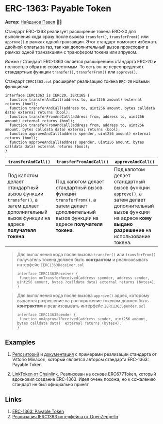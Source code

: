 # ERC-1363: Payable Token

**Автор:** [Найданов Павел](https://github.com/PavelNaydanov) 🕵️‍♂️

Стандарт ERC-1363 реализует расширение токена ERC-20 для выполнения кода сразу после вызова ```transfer()```, ```transferFrom()``` или ```approve()``` в рамках одной транзакции. Этот стандарт помогает избежать двойной оплаты за газ, так как дополнительный вызов происходит в рамках одной транзакциям с трансфером токена или апрувом.

_Важно !_ Стандарт ERC-1363 является расширением стандарта ERC-20 и полностью обратно совместимым. То есть он не переопределяет стандартные функции ```transfer()```, ```transferFrom()``` или ```approve()```.

Стандарт ```IERC1363.sol``` расширяет реализацию токена ```ERC-20``` новыми функциями.
```solidity
interface IERC1363 is IERC20, IERC165 {
  function transferAndCall(address to, uint256 amount) external returns (bool);
  function transferAndCall(address to, uint256 amount, bytes calldata data) external returns (bool);
  function transferFromAndCall(address from, address to, uint256 amount) external returns (bool);
  function transferFromAndCall(address from, address to, uint256 amount, bytes calldata data) external returns (bool);
  function approveAndCall(address spender, uint256 amount) external returns (bool);
  function approveAndCall(address spender, uint256 amount, bytes calldata data) external returns (bool);
}
```

|```transferAndCall()```|```transferFromAndCall()```|```approveAndCall()```|
|-|-|-|
|Под капотом делает стандартный вызов функции ```transfer()```, а затем делает дополнительный вызов функции на адресе **получателя токена**.|Под капотом делает стандартный вызов функции ```transferFrom()```, а затем делает дополнительный вызов функции на адресе **получателя токена**.|Под капотом делает стандартный вызов функции ```approve()```, а затем делает дополнительный вызов функции на адресе **кому выдано разрешение** на использование токена.|

>Для выполнения кода после вызова ```transfer()``` или ```transferFrom()``` получатель токена должен быть **контрактом** и реализовывать интерфейс ```IERC1363Receiver.sol```
>```solidity
>interface IERC1363Receiver {
>  function onTransferReceived(address spender, address sender, uint256 amount, bytes ?calldata data) external returns (bytes4);
>}
>```

>Для выполнения кода после вызова ```approve()``` адрес, которому выдается разрешение на распоряжение токеном должен быть **контрактом** и реализовывать интерфейс ```IERC1363Spender.sol```
>```solidity
>interface IERC1363Spender {
>  function onApprovalReceived(address sender, uint256 amount, bytes calldata data)  external returns (bytes4);
>}
>```

## Examples
1. [Репозиторий](https://github.com/vittominacori/erc1363-payable-token) и [документация](https://vittominacori.github.io/erc1363-payable-token/#ierc1363receiver) с примерами реализации стандарта от Vittorio Minacori, который является автором стандарта ERC-1363: Payable Token

2. [LinkToken от Chainlink](https://github.com/smartcontractkit/LinkToken/blob/f307ea6d4c/contracts/v0.4/ERC677Token.sol). Реализован на основе ERC677Token, который вдохновил создание ERC-1363. Идея очень похожа, но к сожалению стандарт не был официально принят.

## Links
1. [ERC-1363: Payable Token](https://eips.ethereum.org/EIPS/eip-1363)
2. [Реализация IERC1363 интерфейса от OpenZeppelin](https://docs.openzeppelin.com/contracts/4.x/api/interfaces#IERC1363)